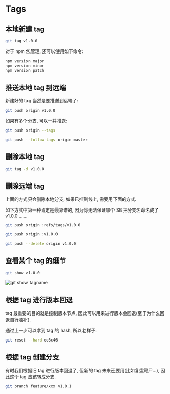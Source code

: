 # Tags

## 本地新建 tag

```bash
git tag v1.0.0
```

对于 npm 包管理, 还可以使用如下命令:

```bash
npm version major
npm version minor
npm version patch
```

## 推送本地 tag 到远端

新建好的 tag 当然是要推送到远端了:

```bash
git push origin v1.0.0
```

如果有多个分支, 可以一并推送:

```bash
git push origin --tags

git push --follow-tags origin master
```

## 删除本地 tag

```bash
git tag -d v1.0.0
```

## 删除远端 tag

上面的方式只会删除本地分支, 如果已推到线上, 需要用下面的方式.

如下方式中第一种肯定是最靠谱的, 因为你无法保证哪个 SB 把分支名命名成了 v1.0.0 .......

```bash
git push origin :refs/tags/v1.0.0

git push origin :v1.0.0

git push --delete origin v1.0.0
```

## 查看某个 tag 的细节

```bash
git show v1.0.0
```

![git show tagname](https://edge.yancey.app/beg/u25e08y4-1661064573537.jpg)

## 根据 tag 进行版本回退

tag 最重要的目的就是控制版本节点, 因此可以用来进行版本会回退(至于为什么回退自行脑补).

通过上一步可以拿到 tag 的 hash, 所以老样子:

```bash
git reset --hard ee8c46
```

## 根据 tag 创建分支

有时我们根据旧 tag 进行版本回退了, 但新的 tag 未来还要用(比如复盘鞭尸...), 因此这个 tag 应该转成分支.

```bash
git branch feature/xxx v1.0.1
```
